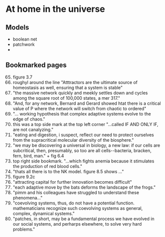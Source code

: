 # At home in the universe

## Models
- boolean net
- patchwork
- 

## Bookmarked pages
65. figure 3.7
79. roughyl around the line "Atttractors are the ultimate source of homeostasis as well, ensuring that a system is stable"
83. "the massive network quickly and meekly settles down and cycles among the square root of 100,000 states, a mer 317."
85. "And, for any network, Bernard and Gerard showed htat there is a critical value of P where the network will switch from chaotic to ordered"
91. "... working hypothesis that complex adaptive systems evolve to the edge of chaos."
106. this was a top side mark at the top left corner "...called IF AND ONLY IF, are not canalyzing."
123. "eating and digestion, i suspect, reflect our need to protect ourselves from the supracritical molecular diversity of the biosphere."
126. "we may be discovering a universal in biology, a new law: if our cells are subcritical, then, presumably, so too are all cells--bacteria, bracken, fern, bird, man." + fig 6.4
133. top right side bookmark. "...which fights anemia because it stimulates the production of red blood cells."
172. "thats all there is to the NK model. figure 8.5 shows ..."
197. figure 9.2c
203. "attracting capital for further innovation becomes difficult"
208. "each adaptive move by the bats deforms the landscape of the frogs."
212. "pimm and his colleagues have struggled to understand these phenomena..."
222. "coevolving systems, thus, do not have a potential function. mathematicians recognize such coevolving systems as general, complex, dynamical systems."
253. "patches, in short, may be a fundamental process we have evolved in our social systems, and perharps elsewhere, to solve very hard problems."
